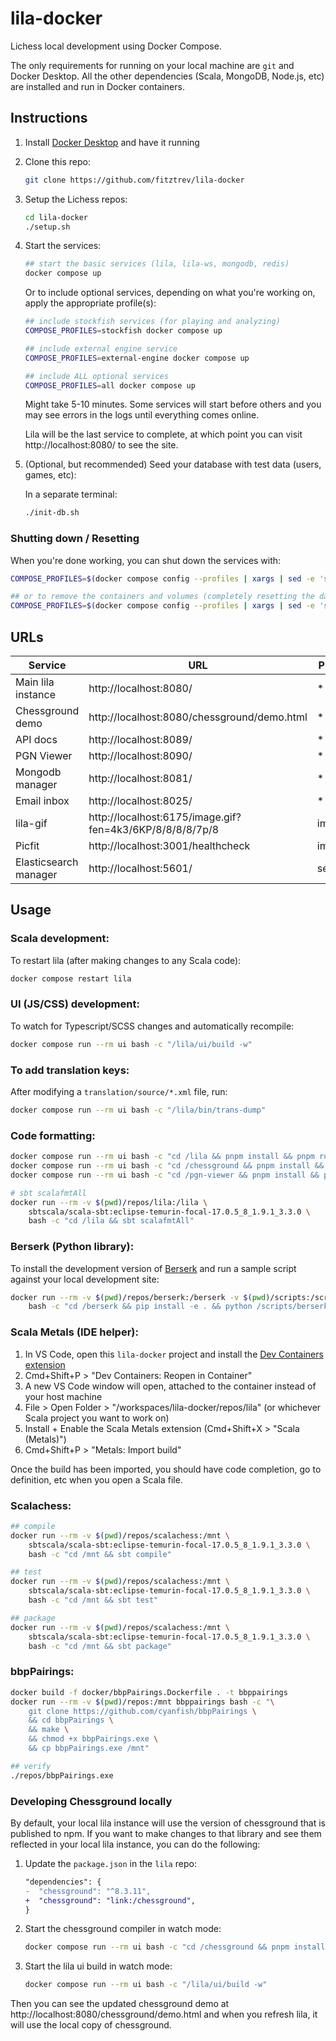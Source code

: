 # lila-docker

Lichess local development using Docker Compose.

The only requirements for running on your local machine are `git` and Docker Desktop. All the other dependencies (Scala, MongoDB, Node.js, etc) are installed and run in Docker containers.

## Instructions

1. Install [Docker Desktop](https://www.docker.com/products/docker-desktop/) and have it running

1. Clone this repo:

    ```bash
    git clone https://github.com/fitztrev/lila-docker
    ```

1. Setup the Lichess repos:

    ```bash
    cd lila-docker
    ./setup.sh
    ```

1. Start the services:

    ```bash
    ## start the basic services (lila, lila-ws, mongodb, redis)
    docker compose up
    ```

    Or to include optional services, depending on what you're working on, apply the appropriate profile(s):

    ```bash
    ## include stockfish services (for playing and analyzing)
    COMPOSE_PROFILES=stockfish docker compose up

    ## include external engine service
    COMPOSE_PROFILES=external-engine docker compose up

    ## include ALL optional services
    COMPOSE_PROFILES=all docker compose up
    ```

    Might take 5-10 minutes. Some services will start before others and you may see errors in the logs until everything comes online.

    Lila will be the last service to complete, at which point you can visit http://localhost:8080/ to see the site.

1. (Optional, but recommended) Seed your database with test data (users, games, etc):

    In a separate terminal:

    ```bash
    ./init-db.sh
    ```

### Shutting down / Resetting

When you're done working, you can shut down the services with:

```bash
COMPOSE_PROFILES=$(docker compose config --profiles | xargs | sed -e 's/ /,/g') docker compose stop

## or to remove the containers and volumes (completely resetting the database)
COMPOSE_PROFILES=$(docker compose config --profiles | xargs | sed -e 's/ /,/g') docker compose down -v
```

## URLs

| Service               | URL                                                      | Profile |
| --------------------- | -------------------------------------------------------- | ------- |
| Main lila instance    | http://localhost:8080/                                   | \*      |
| Chessground demo      | http://localhost:8080/chessground/demo.html              | \*      |
| API docs              | http://localhost:8089/                                   | \*      |
| PGN Viewer            | http://localhost:8090/                                   | \*      |
| Mongodb manager       | http://localhost:8081/                                   | \*      |
| Email inbox           | http://localhost:8025/                                   | \*      |
| lila-gif              | http://localhost:6175/image.gif?fen=4k3/6KP/8/8/8/8/7p/8 | images  |
| Picfit                | http://localhost:3001/healthcheck                        | images  |
| Elasticsearch manager | http://localhost:5601/                                   | search  |

## Usage

### Scala development:

To restart lila (after making changes to any Scala code):

```bash
docker compose restart lila
```

### UI (JS/CSS) development:

To watch for Typescript/SCSS changes and automatically recompile:

```bash
docker compose run --rm ui bash -c "/lila/ui/build -w"
```

### To add translation keys:

After modifying a `translation/source/*.xml` file, run:

```bash
docker compose run --rm ui bash -c "/lila/bin/trans-dump"
```

### Code formatting:

```bash
docker compose run --rm ui bash -c "cd /lila && pnpm install && pnpm run format"
docker compose run --rm ui bash -c "cd /chessground && pnpm install && pnpm run format"
docker compose run --rm ui bash -c "cd /pgn-viewer && pnpm install && pnpm run format"

# sbt scalafmtAll
docker run --rm -v $(pwd)/repos/lila:/lila \
    sbtscala/scala-sbt:eclipse-temurin-focal-17.0.5_8_1.9.1_3.3.0 \
    bash -c "cd /lila && sbt scalafmtAll"
```

### Berserk (Python library):

To install the development version of [Berserk](https://github.com/lichess-org/berserk) and run a sample script against your local development site:

```bash
docker run --rm -v $(pwd)/repos/berserk:/berserk -v $(pwd)/scripts:/scripts python:latest \
    bash -c "cd /berserk && pip install -e . && python /scripts/berserk-example.py"
```

### Scala Metals (IDE helper):

1. In VS Code, open this `lila-docker` project and install the [Dev Containers extension](https://marketplace.visualstudio.com/items?itemName=ms-vscode-remote.remote-containers)
2. Cmd+Shift+P > "Dev Containers: Reopen in Container"
3. A new VS Code window will open, attached to the container instead of your host machine
4. File > Open Folder > "/workspaces/lila-docker/repos/lila" (or whichever Scala project you want to work on)
5. Install + Enable the Scala Metals extension (Cmd+Shift+X > "Scala (Metals)")
6. Cmd+Shift+P > "Metals: Import build"

Once the build has been imported, you should have code completion, go to definition, etc when you open a Scala file.

### Scalachess:

```bash
## compile
docker run --rm -v $(pwd)/repos/scalachess:/mnt \
    sbtscala/scala-sbt:eclipse-temurin-focal-17.0.5_8_1.9.1_3.3.0 \
    bash -c "cd /mnt && sbt compile"

## test
docker run --rm -v $(pwd)/repos/scalachess:/mnt \
    sbtscala/scala-sbt:eclipse-temurin-focal-17.0.5_8_1.9.1_3.3.0 \
    bash -c "cd /mnt && sbt test"

## package
docker run --rm -v $(pwd)/repos/scalachess:/mnt \
    sbtscala/scala-sbt:eclipse-temurin-focal-17.0.5_8_1.9.1_3.3.0 \
    bash -c "cd /mnt && sbt package"
```

### bbpPairings:

```bash
docker build -f docker/bbpPairings.Dockerfile . -t bbppairings
docker run --rm -v $(pwd)/repos:/mnt bbppairings bash -c "\
    git clone https://github.com/cyanfish/bbpPairings \
    && cd bbpPairings \
    && make \
    && chmod +x bbpPairings.exe \
    && cp bbpPairings.exe /mnt"

## verify
./repos/bbpPairings.exe
```

### Developing Chessground locally

By default, your local lila instance will use the version of chessground that is published to npm. If you want to make changes to that library and see them reflected in your local lila instance, you can do the following:

1. Update the `package.json` in the `lila` repo:

    ```diff
    "dependencies": {
    -  "chessground": "^8.3.11",
    +  "chessground": "link:/chessground",
    }
    ```

2. Start the chessground compiler in watch mode:

    ```bash
    docker compose run --rm ui bash -c "cd /chessground && pnpm install && pnpm run compile --watch"
    ```

3. Start the lila ui build in watch mode:

    ```bash
    docker compose run --rm ui bash -c "/lila/ui/build -w"
    ```

Then you can see the updated chessground demo at http://localhost:8080/chessground/demo.html and when you refresh lila, it will use the local copy of chessground.
